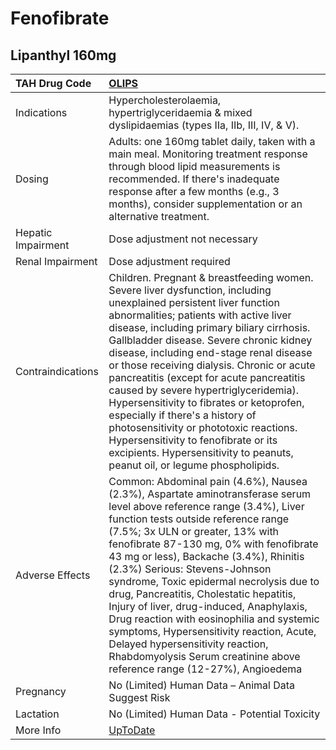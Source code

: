 # Fenofibrate

## Lipanthyl 160mg

| TAH Drug Code      | [OLIPS](https://www.tahsda.org.tw/drugs/hissearch.php?drug_code=OLIPS)                                                                                                                                                                                                                                                                                                                                                                                                                                                                                                                                                                                                            |
|:-------------------|:----------------------------------------------------------------------------------------------------------------------------------------------------------------------------------------------------------------------------------------------------------------------------------------------------------------------------------------------------------------------------------------------------------------------------------------------------------------------------------------------------------------------------------------------------------------------------------------------------------------------------------------------------------------------------------|
| Indications        | Hypercholesterolaemia, hypertriglyceridaemia & mixed dyslipidaemias (types IIa, IIb, III, IV, & V).                                                                                                                                                                                                                                                                                                                                                                                                                                                                                                                                                                               |
| Dosing             | Adults: one 160mg tablet daily, taken with a main meal. Monitoring treatment response through blood lipid measurements is recommended. If there's inadequate response after a few months (e.g., 3 months), consider supplementation or an alternative treatment.                                                                                                                                                                                                                                                                                                                                                                                                                  |
| Hepatic Impairment | Dose adjustment not necessary                                                                                                                                                                                                                                                                                                                                                                                                                                                                                                                                                                                                                                                     |
| Renal Impairment   | Dose adjustment required                                                                                                                                                                                                                                                                                                                                                                                                                                                                                                                                                                                                                                                          |
| Contraindications  | Children. Pregnant & breastfeeding women. Severe liver dysfunction, including unexplained persistent liver function abnormalities; patients with active liver disease, including primary biliary cirrhosis. Gallbladder disease. Severe chronic kidney disease, including end-stage renal disease or those receiving dialysis. Chronic or acute pancreatitis (except for acute pancreatitis caused by severe hypertriglyceridemia). Hypersensitivity to fibrates or ketoprofen, especially if there's a history of photosensitivity or phototoxic reactions. Hypersensitivity to fenofibrate or its excipients. Hypersensitivity to peanuts, peanut oil, or legume phospholipids. |
| Adverse Effects    | Common: Abdominal pain (4.6%), Nausea (2.3%), Aspartate aminotransferase serum level above reference range (3.4%), Liver function tests outside reference range (7.5%; 3x ULN or greater, 13% with fenofibrate 87-130 mg, 0% with fenofibrate 43 mg or less), Backache (3.4%), Rhinitis (2.3%) Serious: Stevens-Johnson syndrome, Toxic epidermal necrolysis due to drug, Pancreatitis, Cholestatic hepatitis, Injury of liver, drug-induced, Anaphylaxis, Drug reaction with eosinophilia and systemic symptoms, Hypersensitivity reaction, Acute, Delayed hypersensitivity reaction, Rhabdomyolysis Serum creatinine above reference range (12-27%), Angioedema                 |
| Pregnancy          | No (Limited) Human Data – Animal Data Suggest Risk                                                                                                                                                                                                                                                                                                                                                                                                                                                                                                                                                                                                                                |
| Lactation          | No (Limited) Human Data - Potential Toxicity                                                                                                                                                                                                                                                                                                                                                                                                                                                                                                                                                                                                                                      |
| More Info          | [UpToDate](https://www.uptodate.com/contents/fenofibrate-drug-information)                                                                                                                                                                                                                                                                                                                                                                                                                                                                                                                                                                                                        |

